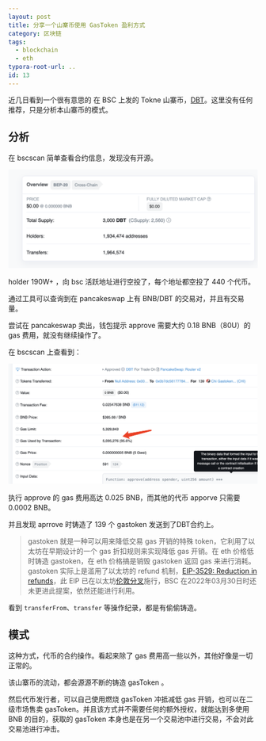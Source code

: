 ```yaml
---
layout: post
title: 分享一个山寨币使用 GasToken 盈利方式  
category: 区块链
tags:
  - blockchain
  - eth
typora-root-url: .. 
id: 13
---
```




近几日看到一个很有意思的 在 BSC 上发的 Tokne 山寨币，[DBT](https://bscscan.com/token/0x0b7DC561777842d55163e0F48886295aad1359b9)。这里没有任何推荐，只是分析本山寨币的模式。



## 分析




在 bscscan 简单查看合约信息，发现没有开源。



![bscscan](/file/image/13-1.png)



holder 190W+ ，向 bsc 活跃地址进行空投了，每个地址都空投了 440 个代币。

通过工具可以查询到在 pancakeswap 上有 BNB/DBT 的交易对，并且有交易量。

尝试在 pancakeswap 卖出，钱包提示 approve 需要大约 0.18 BNB（80U）的 gas 费用，就没有继续操作了。

在 bscscan 上查看到：




![approve](/file/image/13-2.png)



执行 approve 的 gas 费用高达 0.025 BNB，而其他的代币 apporve 只需要 0.0002 BNB。

并且发现 aprrove 时铸造了 139 个 gastoken 发送到了DBT合约上。



> gastoken 就是一种可以用来降低交易 gas 开销的特殊 token，它利用了以太坊在早期设计的一个 gas 折扣规则来实现降低 gas 开销。在 eth 价格低时铸造 gastoken，在 eth 价格搞是销毁 gastoken 返回 gas 来进行消耗。gastoken 实际上是滥用了以太坊的 refund 机制，[EIP-3529: Reduction in refunds](https://eips.ethereum.org/EIPS/eip-3529)，此 EIP 已在以太坊[伦敦分叉](https://blog.ethereum.org/2021/07/15/london-mainnet-announcement/)施行，BSC 在2022年03月30日时还未更进此提案，依然还能进行利用。



看到 `transferFrom`、`transfer` 等操作纪录，都是有偷偷铸造。



## 模式



这种方式，代币的合约操作。看起来除了 gas 费用高一些以外，其他好像是一切正常的。

该山寨币的流动，都会源源不断的铸造 gasToken 。

然后代币发行者，可以自己使用燃烧 gasToken 冲抵减低 gas 开销，也可以在二级市场售卖 gasToken。并且该方式并不需要任何的额外授权，就能达到多使用 BNB 的目的，获取的 gasToken 本身也是在另一个交易池中进行交易，不会对此交易池进行冲击。

